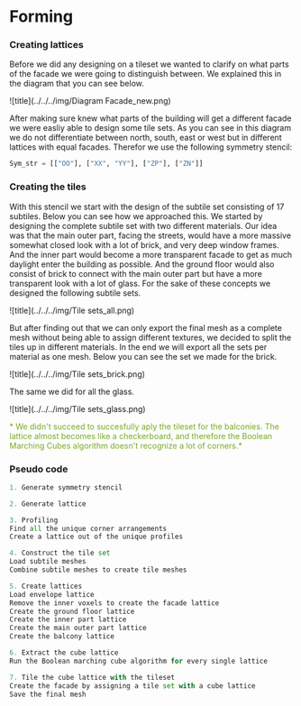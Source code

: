 # Forming

### Creating lattices

Before we did any designing on a tileset we wanted to clarify on what parts of the facade we were going to distinguish between. We explained this in the diagram that you can see below. 

![title](../../../img/Diagram Facade_new.png)

After making sure knew what parts of the building will get a different facade we were easliy able to design some tile sets. As you can see in this diagram we do not differentiate between north, south, east or west but in different lattices with equal facades. Therefor we use the following symmetry stencil: 

``` Python 
Sym_str = [["OO"], ["XX", "YY"], ["ZP"], ["ZN"]]
```

### Creating the tiles
With this stencil we start with the design of the subtile set consisting of 17 subtiles. Below you can see how we approached this. We started by designing the complete subtile set with two different materials. Our idea was that the main outer part, facing the streets, would have a more massive somewhat closed look with a lot of brick, and very deep window frames. And the inner part would become a more transparent facade to get as much daylight enter the building as possible. And the ground floor would also consist of brick to connect with the main outer part but have a more transparent look with a lot of glass. For the sake of these concepts we designed the following subtile sets.

 ![title](../../../img/Tile sets_all.png)   

But after finding out that we can only export the final mesh as a complete mesh without being able to assign different textures, we decided to split the tiles up in different materials. In the end we will export all the sets per material as one mesh. Below you can see the set we made for the brick.

 ![title](../../../img/Tile sets_brick.png) 

The same we did for all the glass.

 ![title](../../../img/Tile sets_glass.png) 

 <span style="color: #76AB24;">* We didn't succeed to succesfully aply the tileset for the balconies. The lattice almost becomes like a checkerboard, and therefore the Boolean Marching Cubes algorithm doesn't recognize a lot of corners.*</span>

### Pseudo code

``` Python
1. Generate symmetry stencil

2. Generate lattice

3. Profiling
Find all the unique corner arrangements
Create a lattice out of the unique profiles

4. Construct the tile set
Load subtile meshes
Combine subtile meshes to create tile meshes

5. Create lattices
Load envelope lattice
Remove the inner voxels to create the facade lattice
Create the ground floor lattice
Create the inner part lattice
Create the main outer part lattice
Create the balcony lattice

6. Extract the cube lattice
Run the Boolean marching cube algorithm for every single lattice

7. Tile the cube lattice with the tileset
Create the facade by assigning a tile set with a cube lattice
Save the final mesh
```
